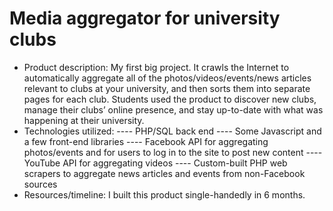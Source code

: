 <h1>Media aggregator for university clubs</h1>

- Product description: My first big project. It crawls the Internet to automatically aggregate all of the photos/videos/events/news articles relevant to clubs at your university, and then sorts them into separate pages for each club. Students used the product to discover new clubs, manage their clubs’ online presence, and stay up-to-date with what was happening at their university.
- Technologies utilized:
---- PHP/SQL back end
---- Some Javascript and a few front-end libraries
---- Facebook API for aggregating photos/events and for users to log in to the site to post new content
---- YouTube API for aggregating videos
---- Custom-built PHP web scrapers to aggregate news articles and events from non-Facebook sources
- Resources/timeline: I built this product single-handedly in 6 months.
